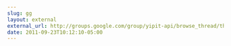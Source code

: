 ```yaml
---
slug: gg
layout: external
external_url: http://groups.google.com/group/yipit-api/browse_thread/thread/c91cbac89fdcbda5/dc1e8d2a8f3bba12?lnk=gst&q=sub_id#dc1e8d2a8f3bba12
date: 2011-09-23T10:12:10-05:00
---
```

